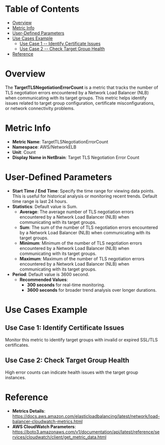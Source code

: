 # Table of Contents
- [Overview](#overview)
- [Metric Info](#metric-info)
- [User-Defined Parameters](#user-defined-parameters)
- [Use Cases Example](#example)
    - [Use Case 1 -- Identify Certificate Issues](#example-1) 
    - [Use Case 2 -- Check Target Group Health](#example-2)
- [Reference](#reference)

# Overview <a name="overview"></a>
The <b>TargetTLSNegotiationErrorCount</b> is a metric that tracks the number of TLS negotiation errors encountered by a Network Load Balancer (NLB) when communicating with its target groups. This metric helps identify issues related to target group configuration, certificate misconfigurations, or network connectivity problems.

# Metric Info <a name="metric-info"></a>
* <b>Metric Name</b>: TargetTLSNegotiationErrorCount
* <b>Namespace</b>: AWS/NetworkELB
* <b>Unit</b>: Count
* <b>Display Name in NetBrain</b>: Target TLS Negotiation Error Count

# User-Defined Parameters <a name="user-defined-parameters"></a>
* <b>Start Time / End Time</b>: Specify the time range for viewing data points. This is useful for historical analysis or monitoring recent trends. Default time range is last 24 hours.
* <b>Statistics</b>: Default value is Sum.
  * <b>Average</b>: The average number of TLS negotiation errors encountered by a Network Load Balancer (NLB) when communicating with its target groups.
  * <b>Sum</b>: The sum of the number of TLS negotiation errors encountered by a Network Load Balancer (NLB) when communicating with its target groups.
  * <b>Minimum</b>: Minimum of the number of TLS negotiation errors encountered by a Network Load Balancer (NLB) when communicating with its target groups.
  * <b>Maximum</b>: Maximum of the number of TLS negotiation errors encountered by a Network Load Balancer (NLB) when communicating with its target groups.
* <b>Period</b>: Default value is 3600 second.
  * <b>Recommended Values</b>:
    * <b>300 seconds</b> for real-time monitoring.
    * <b>3600 seconds</b> for broader trend analysis over longer durations.

# Use Cases Example <a name="example"></a>
## Use Case 1: Identify Certificate Issues <a name="example-1"></a>
Monitor this metric to identify target groups with invalid or expired SSL/TLS certificates.

## Use Case 2: Check Target Group Health <a name="example-2"></a>
High error counts can indicate health issues with the target group instances.

# Reference <a name="reference"></a>
* <b>Metrics Details</b>: https://docs.aws.amazon.com/elasticloadbalancing/latest/network/load-balancer-cloudwatch-metrics.html
* <b>AWS CloudWatch Parameters</b>: https://boto3.amazonaws.com/v1/documentation/api/latest/reference/services/cloudwatch/client/get_metric_data.html